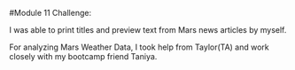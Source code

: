 #Module 11 Challenge:

I was able to print titles and preview text from Mars news articles by myself. 


For analyzing Mars Weather Data, I took help from Taylor(TA) and work closely with my bootcamp friend Taniya.

